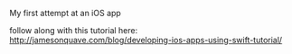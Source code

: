 My first attempt at an iOS app

follow along with this tutorial here:
http://jamesonquave.com/blog/developing-ios-apps-using-swift-tutorial/
